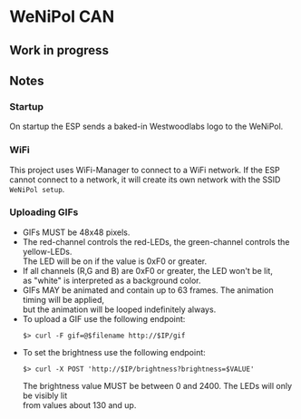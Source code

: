 # WeNiPol CAN

## Work in progress

## Notes

### Startup
On startup the ESP sends a baked-in Westwoodlabs logo to the WeNiPol.

### WiFi
This project uses WiFi-Manager to connect to a WiFi network. 
If the ESP cannot connect to a network, it will create its own network with the SSID `WeNiPol setup`.

### Uploading GIFs

- GIFs MUST be 48x48 pixels.
- The red-channel controls the red-LEDs, the green-channel controls the yellow-LEDs. \
  The LED will be on if the value is 0xF0 or greater.
- If all channels (R,G and B) are 0xF0 or greater, the LED won't be lit, \
  as "white" is interpreted as a background color.
- GIFs MAY be animated and contain up to 63 frames. The animation timing will be applied, \
  but the animation will be looped indefinitely always.
- To upload a GIF use the following endpoint:
    ```shell
    $> curl -F gif=@$filename http://$IP/gif
    ```
 - To set the brightness use the following endpoint:
     ```shell
     $> curl -X POST 'http://$IP/brightness?brightness=$VALUE'
     ```
   The brightness value MUST be between 0 and 2400. The LEDs will only be visibly lit \
   from values about 130 and up.
